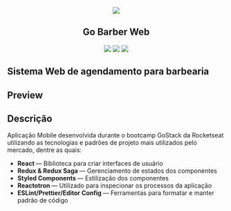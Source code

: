 <p align="center">
<a href="https://camo.githubusercontent.com/7baf6382e2c501340f329201a9cb74751342394fb1b79d56d833f841b9f52c7b/68747470733a2f2f726f636b6574736561742d63646e2e73332d73612d656173742d312e616d617a6f6e6177732e636f6d2f626f6f7463616d702d6865616465722e706e67">
    <img src="https://camo.githubusercontent.com/7baf6382e2c501340f329201a9cb74751342394fb1b79d56d833f841b9f52c7b/68747470733a2f2f726f636b6574736561742d63646e2e73332d73612d656173742d312e616d617a6f6e6177732e636f6d2f626f6f7463616d702d6865616465722e706e67"> 
</a>
</p>

<h2 align = "center"> Go Barber Web </h2>
<p align="center">
<img src = "https://camo.githubusercontent.com/152509de9d7cf158d809dcd903f03b49b94bc9b3a3106274cdcd0898d3f7460b/68747470733a2f2f696d672e736869656c64732e696f2f62616467652f2d52656163744a532d626c7565">
<img src= "https://camo.githubusercontent.com/a5306419ba93e82c301c94fa774ac0a433cedd91e200966899aadb1006281a68/68747470733a2f2f696d672e736869656c64732e696f2f62616467652f2d526561637425323052656475782d626c756576696f6c6574">
<img src ="https://camo.githubusercontent.com/34054deb0528954e45aaf4f15a87df2bd1d998a7fdeeb06bfa31f6a9628d437d/68747470733a2f2f696d672e736869656c64732e696f2f62616467652f2d5265647578253230536167612d627269676874677265656e">
</p>

<h2> Sistema Web de agendamento para barbearia </h2> 

<h2> Preview </h2>

<h2> Descrição </h2> 

Aplicação Mobile desenvolvida durante o bootcamp GoStack da Rocketseat utilizando as tecnologias e padrões de projeto mais utilizados pelo mercado, dentre as quais:

<ul>
  <li>
    <b> React </b> — Biblioteca para criar interfaces de usuário
  </li>
  <li>
    <b> Redux & Redux Saga </b> — Gerenciamento de estados dos componentes
  </li>
  <li>
    <b> Styled Components </b> — Estilização dos componentes
  </li>
  <li>
    <b> Reactotron </b> — Utilizado para inspecionar os processos da aplicação
  </li>
  <li>
    <b> ESLint/Prettier/Editor Config </b> — Ferramentas para formatar e manter padrão de código
  </li>  
</ul>
